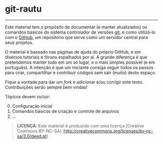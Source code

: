 # git-rautu
* * * * *

Este material tem o propósito de documentar (e manter atualizados) os
comandos básicos do sistema controlador de versões
[git](http://git-scm.com), e como utilizá-lo com o
[GitHub](https://github.com), um repositório que serve como um servidor
central para seus projetos.

O material é baseado nas páginas de ajuda do próprio GitHub, e em
diversos tutoriais e fóruns espalhados por aí. A grande diferença é que
pretendemos manter tudo em um só lugar, e o mais simples possível (e em
português). A intenção é que um iniciante consiga seguir todos os passos
para criar, compartilhar e contribuir códigos sem sair (muito) deste
espaço.

Fique a vontade para dar um *fork* e adicionar e/ou corrigir este
texto. Contribuições serão sempre bem vindas!

Tópicos devem incluir:

0. Configuração inicial
1. Comandos básicos de criação e controle de arquivos
3. ...

> **LICENÇA**: Este material é produzido com uma licença
    [Creative Commons BY-NC-SA]
    (http://creativecommons.org/licenses/by-nc-sa/3.0/deed.pt)
